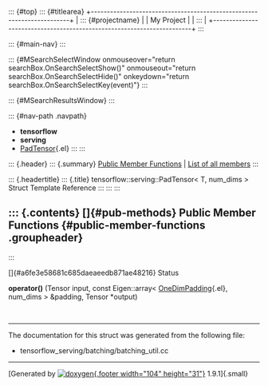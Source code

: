 ::: {#top}
::: {#titlearea}
+-----------------------------------------------------------------------+
| ::: {#projectname}                                                    |
| My Project                                                            |
| :::                                                                   |
+-----------------------------------------------------------------------+
:::

::: {#main-nav}
:::

::: {#MSearchSelectWindow onmouseover="return searchBox.OnSearchSelectShow()" onmouseout="return searchBox.OnSearchSelectHide()" onkeydown="return searchBox.OnSearchSelectKey(event)"}
:::

::: {#MSearchResultsWindow}
:::

::: {#nav-path .navpath}
-   **tensorflow**
-   **serving**
-   [PadTensor](structtensorflow_1_1serving_1_1PadTensor.html){.el}
:::
:::

::: {.header}
::: {.summary}
[Public Member Functions](#pub-methods) \| [List of all
members](structtensorflow_1_1serving_1_1PadTensor-members.html)
:::

::: {.headertitle}
::: {.title}
tensorflow::serving::PadTensor\< T, num\_dims \> Struct Template
Reference
:::
:::
:::

::: {.contents}
[]{#pub-methods} Public Member Functions {#public-member-functions .groupheader}
----------------------------------------
:::

[]{#a6fe3e58681c685daeaeedb871ae48216} Status 

**operator()** (Tensor input, const Eigen::array\<
[OneDimPadding](structtensorflow_1_1serving_1_1OneDimPadding.html){.el},
num\_dims \> &padding, Tensor \*output)

 

------------------------------------------------------------------------

The documentation for this struct was generated from the following file:

-   tensorflow\_serving/batching/batching\_util.cc

------------------------------------------------------------------------

[Generated by [![doxygen](doxygen.svg){.footer width="104"
height="31"}](https://www.doxygen.org/index.html) 1.9.1]{.small}
